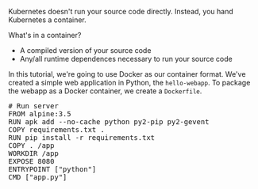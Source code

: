 Kubernetes doesn't run your source code directly. Instead, you hand Kubernetes a container.

What's in a container?

- A compiled version of your source code
- Any/all runtime dependences necessary to run your source code

In this tutorial, we're going to use Docker as our container format. We've created a simple web application in Python, the `hello-webapp`. To package the webapp as a Docker container, we create a `Dockerfile`.

<pre class="file" data-filename="Dockerfile" data-target="replace">
# Run server
FROM alpine:3.5
RUN apk add --no-cache python py2-pip py2-gevent
COPY requirements.txt .
RUN pip install -r requirements.txt
COPY . /app
WORKDIR /app
EXPOSE 8080
ENTRYPOINT ["python"]
CMD ["app.py"]
</pre>
